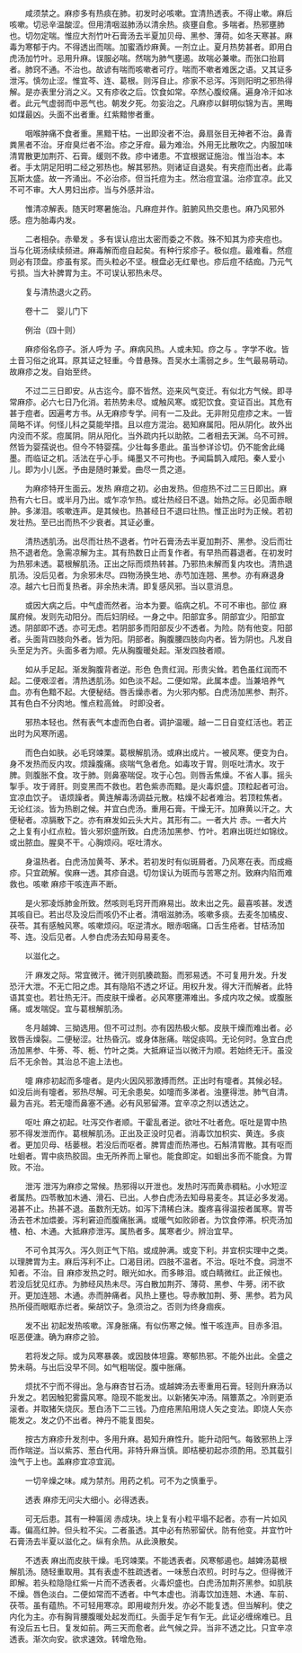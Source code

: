<!-- { "loadSidebar": true } -->
　　咸须禁之。麻疹多有热痰在肺。初发时必咳嗽。宜清热透表。不得止嗽。麻后咳嗽。切忌辛温酸涩。但用清咽滋肺汤以清余热。痰壅自愈。多喘者。热邪壅肺也。切勿定喘。惟应大剂竹叶石膏汤去半夏加贝母、黑参、薄荷。如冬天寒甚。麻毒为寒郁于内。不得透出而喘。加蜜酒炒麻黄。一剂立止。夏月热势甚者。即用白虎汤加竹叶。忌用升麻。误服必喘。然喘为肺气壅遏。故喘必兼嗽。而张口抬肩者。肺窍不通。不治也。故谚有喘而咳嗽者可疗。喘而不嗽者难医之语。又其证多泄泻。慎勿止涩。惟宜芩、连、葛根。则泻自止。疹家不忌泻。泻则阳明之邪热得解。是亦表里分消之义。又有疹收之后。饮食如常。卒然心腹绞痛。遍身冷汗如冰者。此元气虚弱而中恶气也。朝发夕死。勿妄治之。凡麻疹以鲜明似锦为吉。黑晦如煤最凶。头面不出者重。红紫黯惨者重。

　　咽喉肿痛不食者重。黑黯干枯。一出即没者不治。鼻扇张目无神者不治。鼻青粪黑者不治。牙疳臭烂者不治。疹之牙疳。最为难治。外用无比散吹之。内服加味清胃散更加荆芥、石膏。缓则不救。疹中诸患。不宜根据证施治。惟当治本。本者。手太阴足阳明二经之邪热也。解其邪热。则诸证自退矣。有夹痘而出者。此毒瓦斯太盛。故一齐涌出。不必治疹。但当托痘为主。然治痘宜温。治疹宜凉。此又不可不审。大人男妇出疹。当与外感并治。

　　惟清凉解表。随天时寒暑施治。凡麻痘并作。脏腑风热交患也。麻乃风邪外感。痘为胎毒内发。

　　二者相杂。赤晕发 。多有误认痘出太密而委之不救。殊不知其为疹夹痘也。当与化斑汤续续频进。麻毒解而痘自起矣。有种行浆疹子。极似痘。最难看。然痘则必有顶盘。疹虽有浆。而头粒必不坚。根盘必无红晕也。疹后痘不结痂。乃元气亏损。当大补脾胃为主。不可误认邪热未尽。

　　复与清热退火之药。

　　卷十二　婴儿门下

　　例治（四十则）

　　麻疹俗名痧子。浙人呼为 子。麻病风热。人或未知。痧之与 。字学不收。皆土音习俗之讹耳。原其证之轻重。今昔悬殊。吾吴水土濡弱之乡。生气最易萌动。故麻疹之发。自始至终。

　　不过二三日即安。从古迄今。靡不皆然。迩来风气变迁。有似北方气候。即寻常麻疹。必六七日乃化消。若热势未尽。或触风寒。或犯饮食。变证百出。其危有甚于痘者。因遍考方书。从无麻疹专学。间有一二及此。无非附见痘疹之末。一皆简略不详。何怪儿科之莫能举措。且以痘方混治。曷知麻属阳。阳从阴化。故外出内没而不浆。痘属阴。阴从阳化。当外疏内托以助脓。二者相去天渊。乌不可辨。然皆为婴孺说也。但今不特婴孺。少壮每多患此。虽当参详诊切。仍不能舍此绳墨。而临证之机。活法在乎心手。绳墨又不可拘也。予闻扁鹊入咸阳。秦人爱小儿。即为小儿医。予由是随时兼爱。曲尽一贯之道。

　　为麻疹特开生面云。发热 麻痘之初。必由发热。但痘热不过二三日即出。麻热有六七日。或半月乃出。或乍凉乍热。或壮热经日不退。始热之际。必见面赤眼肿。多涕泪。咳嗽连声。是其候也。热甚经日不退曰壮热。惟正出时为正候。若初发壮热。至已出而热不少衰者。其证必重。

　　清热透肌汤。出尽而壮热不退者。竹叶石膏汤去半夏加荆芥、黑参。没后而壮热不退者危。急需凉解为主。其有热数日止而复作者。有早热而暮退者。在初发时为热邪未透。葛根解肌汤。正出之际而烦热转甚。乃邪热未解而复内攻也。清热退肌汤。没后见者。为余邪未尽。四物汤换生地、赤芍加连翘、黑参。亦有麻退身凉。越六七日而复热者。非余热未清。即复感风邪。当以意消息。

　　或因大病之后。中气虚而然者。治本为要。临病之机。不可不审也。部位 麻属府候。发则先动阳分。而后妇阴经。一身之中。阳部宜多。阴部宜少。阳部宜透。阴部即不透。亦可无虑。若阴部多而阳部反少不透者。为险。防有他变。阳部者。头面背四肢向外者。皆为阳。阴部者。胸腹腰四肢向内者。皆为阴也。凡发自头至足为齐。头面多者为顺。先从胸腹暖处起。渐发四肢者顺。

　　如从手足起。渐发胸腹背者逆。形色 色贵红润。形贵尖耸。若色虽红润而不起。二便艰涩者。清热透肌汤。如色淡不起。二便如常。此属本虚。当兼培养气血。亦有色黯不起。大便秘结。唇舌燥赤者。为火邪内郁。白虎汤加黑参、荆芥。其有色白不分肉地。惟点粒高耸。 时即没者。

　　邪热本轻也。然有表气本虚而色白者。调护温暖。越一二日自变红活也。若正出时为风寒所遏。

　　而色白如肤。必毛窍竦栗。葛根解肌汤。或麻出成片。一被风寒。便变为白。身不发热而反内攻。烦躁腹痛。痰喘气急者危。如毒攻于胃。则呕吐清水。攻于脾。则腹胀不食。攻于肺。则鼻塞喘促。攻于心包。则唇舌焦燥。不省人事。摇头掣手。攻于肾肝。则变黑而不救也。若色紫赤而黯。是火毒炽盛。顶粒起者可治。宜凉血饮子。 语烦躁者。黄连解毒汤调益元散。枯燥不起者难治。若顶粒焦者。无论红淡。皆为热剧之候。并宜白虎汤。重用石膏。干燥无汗。加麻黄以汗之。大便秘者。凉膈散下之。亦有麻发如云头大片。其形有二。一者大片 赤。一者大片之上复有小红点粒。皆火邪炽盛所致。白虎汤加黑参、竹叶。若麻出斑烂如锦纹。或出脓血。腥臭不干。心胸烦闷。呕吐清水。

　　身温热者。白虎汤加黄芩、茅术。若初发时有似斑屑者。乃风寒在表。而成瘾疹。只宜疏解。俟麻一透。其疹自退。切勿误认为斑而与苦寒之剂。致麻内陷而难救也。咳嗽 麻疹干咳连声不断。

　　是火邪凌烁肺金所致。然咳则毛窍开而麻易出。故未出之先。最喜咳甚。发透其咳自已。若出尽及没后而咳仍不止者。清咽滋肺汤。咳嗽多痰。去麦冬加橘皮、茯苓。其有感触风寒。咳嗽烦闷。呕逆清水。眼赤咽痛。口舌生疮者。甘桔汤加芩、连。没后见者。人参白虎汤去知母易麦冬。

　　以滋化之。

　　汗 麻发之际。常宜微汗。微汗则肌腠疏豁。而邪易透。不可复用升发。升发恐汗大泄。不无亡阳之虑。其有隐陷不透之坏证。用权升发。得大汗而解者。此特语其变也。若壮热无汗。而皮肤干燥者。必风寒壅滞难出。多成内攻之候。或腹胀痛。或发喘促。宜与葛根解肌汤。

　　冬月越婢、三拗选用。但不可过剂。亦有因热极火郁。皮肤干燥而难出者。必致唇舌燥裂。二便秘涩。壮热昏沉。或身体胀痛。喘促痰鸣。无论何时。急宜白虎汤加黑参、牛蒡、芩、栀、竹叶之类。大抵麻证当以微汗为顺。若始终无汗。虽没后不无余咎。其治总不逾上法也。

　　嚏 麻疹初起而多嚏者。是内火因风邪激搏而然。正出时有嚏者。其候必轻。如没后尚有嚏者。邪热尽解。可无余患矣。如嚏而多涕者。浊壅得泄。肺气自清。最为吉兆。若无嚏而鼻塞不通。必有风邪留滞。宜辛凉之剂以透达之。

　　呕吐 麻之初起。吐泻交作者顺。干霍乱者逆。欲吐不吐者危。呕吐是胃中热邪不得发泄而作。葛根解肌汤。正出及正没时见者。消毒饮加枳实、黄连。多痰者。更加贝母、栝蒌根。若没后而呕者。脾胃虚而热滞也。石斛清胃散。其有呕而吐蛔者。胃中痰热胶固。虫无所养而上窜也。能食即定。如蛔出多而不能食。为胃败。不治。

　　泄泻 泄泻为麻疹之常候。热邪得以开泄也。发热时泻而黄赤稠粘。小水短涩者属热。四苓散加木通、滑石、已出。人参白虎汤去知母易麦冬。其证必多发渴。渴甚不止。热甚不退。虽数剂无妨。如泻下清稀白沫。腹疼喜得温按者属寒。胃苓汤去苍术加煨姜。泻利窘迫而腹痛胀满。或暖气如败卵者。为饮食停滞。枳壳汤加楂、柏、木通。大抵麻疹泄泻。属热者多。属寒者少。辨治宜早。

　　不可令其泻久。泻久则正气下陷。或成肿满。或变下利。并宜枳实理中之类。以理脾胃为主。麻后泻利不止。口渴目闭。四肢不温者。不治。呕吐不食。洞泄不知者。不治。目 麻疹发热之时。眼光如水。而多眵泪。或白睛微红。此正候也。若没后犹见红赤。为肺经风热未尽。泻白散加荆芥、薄荷、黑参、牛蒡。闭不欲开。更加连翘、木通。赤而肿痛者。风热上壅也。导赤散加荆、蒡、黑参。若为风热所侵而眼眶赤烂者。柴胡饮子。急须治之。否则为终身痼疾。

　　发不出 初起发热咳嗽。浑身胀痛。有似伤寒之候。惟干咳连声。目赤多泪。呕恶便溏。确为麻疹之验。

　　若将发之际。或为风寒暴袭。或因肢体坦露。寒郁热邪。不能外出此。全盛之势未萌。与出后没早不同。如气粗喘促。腹中胀痛。

　　烦扰不宁而不得出。急与麻杏甘石汤。或越婢汤去枣重用石膏。轻则升麻汤以升发之。若因触犯雾露风寒。隐现不能发出。以新猪矢冲汤。隔簟蒸之。冷则更添滚者。并取猪矢烧灰。葱白汤下二三钱。乃痘疮黑陷用烧人矢之变法。即烧人矢亦能发之。发之仍不出者。神丹不能复图矣。

　　按古方麻疹升发剂中。多用升麻。曷知升麻性升。能升动阳气。每致邪热上浮而作喘逆。当以紫苏、葱白代用。非特升麻当慎。即桔梗初起亦须酌用。恐其载引浊气于上也。盖麻疹宜凉宜润。

　　一切辛燥之味。咸为禁剂。用药之机。可不为之慎重乎。

　　透表 麻疹无问尖大细小。必得透表。

　　可无后患。其有一种匾阔 赤成块。块上复有小粒平塌不起者。亦有一片如风毒。偏高红肿。但头粒不尖。二者虽透。其中必有热邪留伏。防有他变。并宜竹叶石膏汤去半夏以滋化之。纵有余热。从此涣散矣。

　　不透表 麻出而皮肤干燥。毛窍竦栗。不能透表者。风寒郁遏也。越婢汤葛根解肌汤。随轻重取用。其有表虚不胜疏透者。一味葱白浓煎。时时与之。但得微汗即解。若头粒隐隐红紫一片而不透表者。火毒炽盛也。白虎汤加荆芥黑参。如肌肤不燥。唇色淡白。二便如常而不透者。中气本虚也。消毒饮加连翘、木通、车前、茯苓。虽有蕴热。不可轻用寒凉。即用峻剂升发。亦必不能复透。但当解利。使之内化为主。亦有胸背腰腹暖处起发而红。头面手足乍有乍无。此证必缠绵难已。且有没后五七日。复发如前。两三天而愈者。此气候之异。当非不透之比。只宜辛凉透表。渐次向安。欲求速效。转增危殆。

